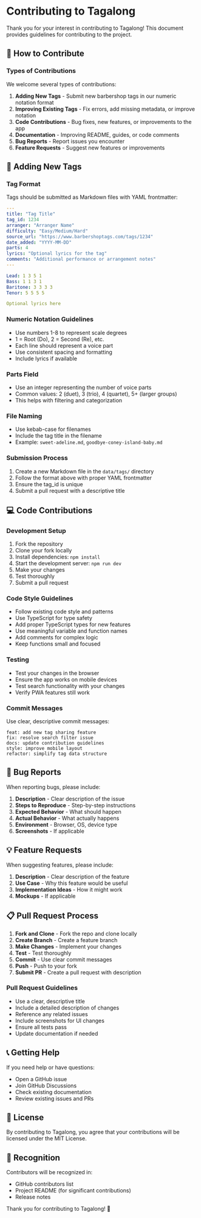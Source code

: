 # Contributing to Tagalong

Thank you for your interest in contributing to Tagalong! This document provides guidelines for contributing to the project.

## 🤝 How to Contribute

### Types of Contributions

We welcome several types of contributions:

1. **Adding New Tags** - Submit new barbershop tags in our numeric notation format
2. **Improving Existing Tags** - Fix errors, add missing metadata, or improve notation
3. **Code Contributions** - Bug fixes, new features, or improvements to the app
4. **Documentation** - Improving README, guides, or code comments
5. **Bug Reports** - Report issues you encounter
6. **Feature Requests** - Suggest new features or improvements

## 🎼 Adding New Tags

### Tag Format

Tags should be submitted as Markdown files with YAML frontmatter:

```yaml
---
title: "Tag Title"
tag_id: 1234
arranger: "Arranger Name"
difficulty: "Easy/Medium/Hard"
source_url: "https://www.barbershoptags.com/tags/1234"
date_added: "YYYY-MM-DD"
parts: 4
lyrics: "Optional lyrics for the tag"
comments: "Additional performance or arrangement notes"
---

Lead: 1 3 5 1
Bass: 1 1 3 1
Baritone: 3 3 3 3
Tenor: 5 5 5 5

Optional lyrics here
```

### Numeric Notation Guidelines

- Use numbers 1-8 to represent scale degrees
- 1 = Root (Do), 2 = Second (Re), etc.
- Each line should represent a voice part
- Use consistent spacing and formatting
- Include lyrics if available

### Parts Field

- Use an integer representing the number of voice parts
- Common values: 2 (duet), 3 (trio), 4 (quartet), 5+ (larger groups)
- This helps with filtering and categorization

### File Naming

- Use kebab-case for filenames
- Include the tag title in the filename
- Example: `sweet-adeline.md`, `goodbye-coney-island-baby.md`

### Submission Process

1. Create a new Markdown file in the `data/tags/` directory
2. Follow the format above with proper YAML frontmatter
3. Ensure the tag_id is unique
4. Submit a pull request with a descriptive title

## 💻 Code Contributions

### Development Setup

1. Fork the repository
2. Clone your fork locally
3. Install dependencies: `npm install`
4. Start the development server: `npm run dev`
5. Make your changes
6. Test thoroughly
7. Submit a pull request

### Code Style Guidelines

- Follow existing code style and patterns
- Use TypeScript for type safety
- Add proper TypeScript types for new features
- Use meaningful variable and function names
- Add comments for complex logic
- Keep functions small and focused

### Testing

- Test your changes in the browser
- Ensure the app works on mobile devices
- Test search functionality with your changes
- Verify PWA features still work

### Commit Messages

Use clear, descriptive commit messages:

```
feat: add new tag sharing feature
fix: resolve search filter issue
docs: update contribution guidelines
style: improve mobile layout
refactor: simplify tag data structure
```

## 🐛 Bug Reports

When reporting bugs, please include:

1. **Description** - Clear description of the issue
2. **Steps to Reproduce** - Step-by-step instructions
3. **Expected Behavior** - What should happen
4. **Actual Behavior** - What actually happens
5. **Environment** - Browser, OS, device type
6. **Screenshots** - If applicable

## 💡 Feature Requests

When suggesting features, please include:

1. **Description** - Clear description of the feature
2. **Use Case** - Why this feature would be useful
3. **Implementation Ideas** - How it might work
4. **Mockups** - If applicable

## 📋 Pull Request Process

1. **Fork and Clone** - Fork the repo and clone locally
2. **Create Branch** - Create a feature branch
3. **Make Changes** - Implement your changes
4. **Test** - Test thoroughly
5. **Commit** - Use clear commit messages
6. **Push** - Push to your fork
7. **Submit PR** - Create a pull request with description

### Pull Request Guidelines

- Use a clear, descriptive title
- Include a detailed description of changes
- Reference any related issues
- Include screenshots for UI changes
- Ensure all tests pass
- Update documentation if needed

## 📞 Getting Help

If you need help or have questions:

- Open a GitHub issue
- Join GitHub Discussions
- Check existing documentation
- Review existing issues and PRs

## 📄 License

By contributing to Tagalong, you agree that your contributions will be licensed under the MIT License.

## 🙏 Recognition

Contributors will be recognized in:

- GitHub contributors list
- Project README (for significant contributions)
- Release notes

Thank you for contributing to Tagalong! 🎵
